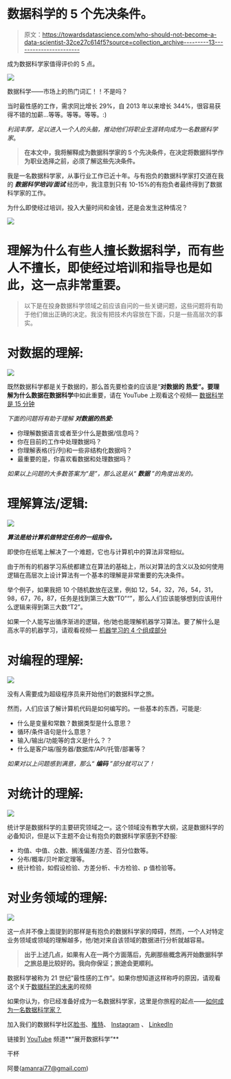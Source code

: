 # 数据科学的 5 个先决条件。

> 原文：<https://towardsdatascience.com/who-should-not-become-a-data-scientist-32ce27c614f5?source=collection_archive---------13----------------------->

成为数据科学家值得评价的 5 点。

![](img/b51cbb0fe745cdc8bf3fb88805cc1a8a.png)

数据科学——市场上的热门词汇！！不是吗？

当时最性感的工作，需求同比增长 29%，自 2013 年以来增长 344%，很容易获得不错的加薪…等等。等等。等等。:)

*利润丰厚，足以进入一个人的头脑，推动他们将职业生涯转向成为一名数据科学家*。

> **在本文中，我将解释成为数据科学家的 5 个先决条件，在决定将数据科学作为职业选择之前，必须了解这些先决条件。**

我是一名数据科学家，从事行业工作已近十年。与有抱负的数据科学家打交道在我的 ***数据科学培训/面试*** 经历中，我注意到只有 10-15%的有抱负者最终得到了数据科学家的工作。

为什么即使经过培训，投入大量时间和金钱，还是会发生这种情况？

![](img/1605a9fc9f19173fd956f54cbc66fd74.png)

# 理解为什么有些人擅长数据科学，而有些人不擅长，即使经过培训和指导也是如此，这一点非常重要。

> 以下是在投身数据科学领域之前应该自问的一些关键问题，这些问题将有助于他们做出正确的决定。我没有把技术内容放在下面，只是一些高层次的事实。

# 对数据的理解:

![](img/b8539fb67ce051b70748d78f5006e182.png)

既然数据科学都是关于数据的，那么首先要检查的应该是“**对数据的** **热爱”。**要理解为什么数据在**数据科学**中如此重要，请在 YouTube 上观看这个视频— [数据科学是 15 分钟](https://www.youtube.com/watch?v=Zkyog5u1OGw&t=333s)

*下面的问题将有助于理解* ***对数据的热爱:***

*   你理解数据语言或者至少什么是数据/信息吗？
*   你在目前的工作中处理数据吗？
*   你理解表格(行/列)和一些非结构化数据吗？
*   最重要的是，你喜欢看数据和处理数据吗？

*如果以上问题的大多数答案为“是”，那么这是从“* ***数据*** *”的角度出发的。*

# 理解算法/逻辑:

![](img/07d4b2770ed5ffafeeeeba3bbee87daa.png)

***算法是给计算机做特定任务的一组指令。***

即使你在纸笔上解决了一个难题，它也与计算机中的算法非常相似。

由于所有的机器学习系统都建立在算法的基础上，所以对算法的含义以及如何使用逻辑在高层次上设计算法有一个基本的理解是非常重要的先决条件。

举个例子，如果我把 10 个随机数放在这里，例如 12，54，32，76，54，31，98，67，76，87，任务是找到第三大数“T0”“”，那么人们应该能够想到应该用什么逻辑来得到第三大数“T2”。

如果一个人能写出循序渐进的逻辑，他/她也能理解机器学习算法。要了解什么是高水平的机器学习，请观看视频— [机器学习的 4 个组成部分](https://www.youtube.com/watch?v=tePwImeidTE)

# 对编程的理解:

![](img/59a42ea4125ae6aa30218be108cd59ed.png)

没有人需要成为超级程序员来开始他们的数据科学之旅。

然而，人们应该了解计算机代码是如何编写的。一些基本的东西，可能是:

*   什么是变量和常数？数据类型是什么意思？
*   循环/条件语句是什么意思？
*   输入/输出/功能等的含义是什么？？
*   什么是客户端/服务器/数据库/API/托管/部署等？

*如果对以上问题感到满意，那么“* ***编码*** *”部分就可以了！*

# 对统计的理解:

![](img/84d66389da03103b5e63dcbbb3702a09.png)

统计学是数据科学的主要研究领域之一。这个领域没有教学大纲，这是数据科学的必备知识，但是以下主题不会让有抱负的数据科学家感到不舒服:

*   均值、中值、众数、搁浅偏差/方差、百分位数等。
*   分布/概率/贝叶斯定理等。
*   统计检验，如假设检验、方差分析、卡方检验、p 值检验等。

# 对业务领域的理解:

![](img/9e2c7e2bb341e7bc55b28d39b01cce35.png)

这一点并不像上面提到的那样是有抱负的数据科学家的障碍，然而，一个人对特定业务领域或领域的理解越多，他/她对来自该领域的数据进行分析就越容易。

> **出于上述几点，如果有人在一两个方面落后，先刷那些概念再开始数据科学之旅总是比较好的。我向你保证；旅途会更顺利。**

数据科学被称为 21 世纪“最性感的工作”。如果你想知道这样称呼的原因，请观看这个关于[数据科学的未来](https://www.youtube.com/watch?v=DbD9XcrVOFM&t=2s)的视频

如果你认为，你已经准备好成为一名数据科学家，这里是你旅程的起点——[如何成为一名数据科学家？](https://medium.com/@amanrai77/how-to-become-a-data-scientist-98b633271ade)

加入我们的数据科学社区[脸书](https://www.facebook.com/groups/410222213093826)、[推特](https://mobile.twitter.com/unfoldds)、 [Instagram](https://www.instagram.com/unfold_data_science/) 、 [LinkedIn](https://www.linkedin.com/in/aman-kumar-b4881440/)

链接到 [YouTube](https://www.youtube.com/c/UnfoldDataScience) 频道**“展开数据科学”**

干杯

阿曼([amanrai77@gmail.com](mailto:amanrai77@gail.com))